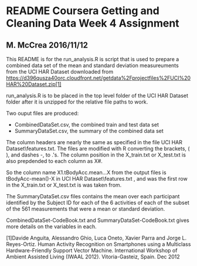 # README Coursera Getting and Cleaning Data Week 4 Assignment

M. McCrea 2016/11/12
------

This README is for the run_analysis.R is script that is used to prepare a combined data set of the mean and standard deviation measureuments from the UCI HAR Dataset
downloaded from https://d396qusza40orc.cloudfront.net/getdata%2Fprojectfiles%2FUCI%20HAR%20Dataset.zip[1]

run_analysis.R is to be placed in the top level folder of the UCI HAR Dataset folder after it is unzipped for the relative file paths to work.

Two ouput files are produced:
  - CombinedDataSet.csv, the combined train and test data set
  - SummaryDataSet.csv, the summary of the combined data set

The column headers are nearly the same as specified in the file UCI HAR Dataset\features.txt.  The files are modified with R converting the brackets, ( ), and dashes -,  to .'s.  The column position in the X_train.txt or X_test.txt is also prepdended to each column as X#.

So the column name X1.tBodyAcc.mean...X from the output files is tBodyAcc-mean()-X in UCI HAR Dataset\features.txt
, and was the first row in the X_train.txt or X_test.txt is was taken from.

The SummaryDataSet.csv files contains the mean over each participant identified by the Subject ID for each of the 6 activities of each of the subset of the 561 measurements that were a mean or standard deviation.

CombinedDataSet-CodeBook.txt and SummaryDataSet-CodeBook.txt gives more details on the variables in each.


[1]Davide Anguita, Alessandro Ghio, Luca Oneto, Xavier Parra and Jorge L. Reyes-Ortiz. Human Activity Recognition on Smartphones using a Multiclass Hardware-Friendly Support Vector Machine. International Workshop of Ambient Assisted Living (IWAAL 2012). Vitoria-Gasteiz, Spain. Dec 2012